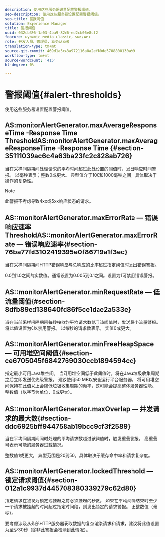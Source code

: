```yaml
---
description: 使用这些服务器设置配置警报阈值。
seo-description: 使用这些服务器设置配置警报阈值。
seo-title: 警报阈值
solution: Experience Manager
title: 警报阈值
uuid: 032cb396-1a03-4ba9-82d6-ed2cb06e8cf2
feature: Dynamic Media Classic，SDK/API
role: 开发人员，管理员，业务从业者
translation-type: tm+mt
source-git-commit: 469d1a5c43a972116a8a2efb0de5708800130a99
workflow-type: tm+mt
source-wordcount: '415'
ht-degree: 0%

---
```



# 警报阈值{#alert-thresholds}

使用这些服务器设置配置警报阈值。

## AS:monitorAlertGenerator.maxAverageResponseTime -Response Time ThresholdAS:monitorAlertGenerator.maxAverageResponseTime -Response Time {#section-35111039ac6c4a63ba23fc2c828ab726}

当在采样间隔期间处理请求的平均时间超过此处设置的阈值时，发出响应时间警报。 以毫秒表示；整数0或更大。 典型值介于100和1000毫秒之间，具体取决于操作的复杂性。

>[!NOTE]
>
>此警报不考虑导致4xx或5xx响应状态的请求。

## AS::monitorAlertGenerator.maxErrorRate — 错误响应速率ThresholdAS::monitorAlertGenerator.maxErrorRate — 错误响应速率{#section-76ba77fd3102419395e0f86719a1f3ec}

当在采样间隔期间HTTP错误响应与总响应的比率超过指定阈值时发出错误警报。

0.0到1.0之间的实数值。通常设置为0.005到0.1之间。设置为1可禁用错误警报。

## AS::monitorAlertGenerator.minRequestRate — 低流量阈值{#section-8dfb89ed138640fd86f5ce1dae2a533e}

当在当前采样间隔期间每秒接收的平均请求数低于该阈值时，发送最小流量警报。 将此值设置为0以禁用警报。 以每秒的请求数表示。 实值0或更大。

## AS::monitorAlertGenerator.minFreeHeapSpace — 可用堆空间阈值{#section-ce6705045f6842769030ccb1894594cc}

指定最小可用Java堆空间。 当可用堆空间低于此阈值时，将在Java垃圾收集周期之后立即发送优先级警报。 建议使用50 MB以安全运行平台服务器。 将可用堆空间保持在此值以上会降低垃圾收集周期的频率，这可能会提高整体服务器性能。 整数值（以字节为单位，0或更大）。

## AS::monitorAlertGenerator.maxOverlap — 并发请求的最大数{#section-ddc6925bff944758ab19bcc9cf3f2589}

当在平均间隔期间同时处理的平均请求数超过该阈值时，触发重叠警报。 高重叠可表示可能的服务器过载情况。

整数值1或更大。 典型范围是20到50，具体取决于缓存命中率和请求复杂度。

## AS::monitorAlertGenerator.lockedThreshold — 锁定请求阈值{#section-012a1c9937d445708380339279c62d80}

指定请求在被视为锁定或挂起之前必须挂起的秒数。 如果在平均间隔结束时至少一个请求被挂起的时间超过指定时间段，则发出锁定的请求警报。 正整数值（毫秒）。

要考虑涉及从外部HTTP服务器获取数据的复杂渲染请求和请求，建议将此值设置为至少30秒（除非此警报会检测到此情况）。
